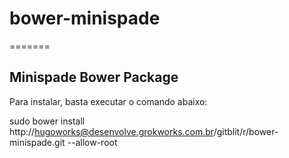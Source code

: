 # bower-minispade

=======
## Minispade Bower Package

Para instalar, basta executar o comando abaixo:

sudo bower install http://hugoworks@desenvolve.grokworks.com.br/gitblit/r/bower-minispade.git --allow-root
